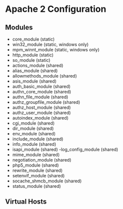# Apache 2 Configuration

## Modules

- core_module (static)
- win32_module (static, windows only)
- mpm_winnt_module (static, windows only)
- http_module (static)
- so_module (static)
- actions_module (shared)
- alias_module (shared)
- allowmethods_module (shared)
- asis_module (shared)
- auth_basic_module (shared)
- authn_core_module (shared)
- authn_file_module (shared)
- authz_groupfile_module (shared)
- authz_host_module (shared)
- authz_user_module (shared)
- autoindex_module (shared)
- cgi_module (shared)
- dir_module (shared)
- env_module (shared)
- include_module (shared)
- info_module (shared)
- isapi_module (shared)
 -log_config_module (shared)
- mime_module (shared)
- negotiation_module (shared)
- php5_module (shared)
- rewrite_module (shared)
- setenvif_module (shared)
- socache_shmcb_module (shared)
- status_module (shared)

## Virtual Hosts